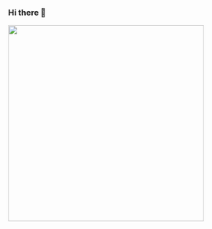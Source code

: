 ### Hi there 👋

<img style="width: 400px;" src="https://media2.giphy.com/media/26xBzu2ogAunL19hS/giphy.gif?cid=790b7611848fa35ad6dfc4d0894fd222f6c2d88044f91823&rid=giphy.gif&ct=g" />


